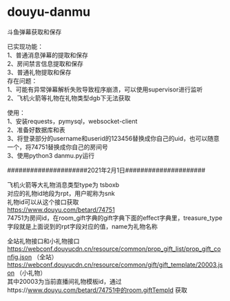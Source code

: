 # douyu-danmu
斗鱼弹幕获取和保存

已实现功能：  
 1、普通消息弹幕的提取和保存  
 2、房间禁言信息提取和保存  
 3、普通礼物提取和保存  
存在问题：  
 1、可能有异常弹幕解析失败导致程序崩溃，可以使用supervisor进行监听  
  2、飞机火箭等礼物在礼物类型dgb下无法获取  

使用：  
 1、安装requests，pymysql，websocket-client  
 2、准备好数据库和表  
 3、将登录部分的username和userid的123456替换成你自己的uid，也可以随意一个，将74751替换成你自己的房间号  
 3、使用python3 danmu.py运行  
 
#####################2021年2月1日#####################

飞机火箭等大礼物消息类型type为 tsboxb   
对应的礼物id地段为rpt，用户昵称为snk  
礼物id可以从这个接口获取  
https://www.douyu.com/betard/74751  
74751为房间id，在room_gift字典的gift字典下面的effect字典里，treasure_type字段就是上面说到的rpt字段对应的值，name为礼物名称

全站礼物接口和小礼物接口  
https://webconf.douyucdn.cn/resource/common/prop_gift_list/prop_gift_config.json （全站）
https://webconf.douyucdn.cn/resource/common/gift/gift_template/20003.json （小礼物）  
其中20003为当前直播间礼物模板id，通过https://www.douyu.com/betard/74751中的room.giftTempId 获取
